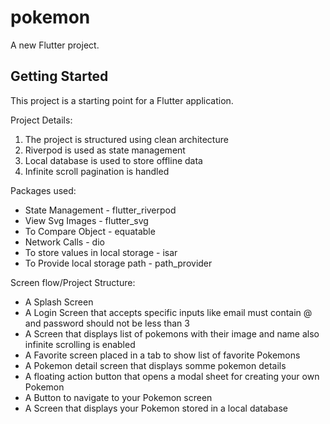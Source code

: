 # pokemon

A new Flutter project.

## Getting Started

This project is a starting point for a Flutter application.



Project Details:

1. The project is structured using clean architecture
2. Riverpod is used as state management
3. Local database is used to store offline data
4. Infinite scroll pagination is handled


Packages used:

- State Management - flutter_riverpod
- View Svg Images - flutter_svg
- To Compare Object - equatable
- Network Calls - dio
- To store values in local storage - isar
- To Provide local storage path - path_provider

Screen flow/Project Structure:
- A Splash Screen 
- A Login Screen that accepts specific inputs like email must contain @ and password should not be less than 3
- A Screen that displays list of pokemons with their image and name also infinite scrolling is enabled
- A Favorite screen placed in a tab to show list of favorite Pokemons
- A Pokemon detail screen that displays somme pokemon details
- A floating action button that opens a modal sheet for creating your own Pokemon
- A Button to navigate to your Pokemon screen
- A Screen that displays your Pokemon stored in a local database

